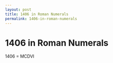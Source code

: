 ```yaml
---
layout: post
title: 1406 in Roman Numerals
permalink: 1406-in-roman-numerals
---
```


# 1406 in Roman Numerals

1406 = MCDVI
